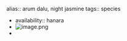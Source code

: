 alias:: arum dalu, night jasmine
tags:: species

- availability:: hanara
- ![image.png](https://peach-geographical-bat-397.mypinata.cloud/ipfs/Qmd6EQWPFV7YMhzWzQgzyRmKXUzUVb9N6kTMUspVWkEKJ2)
-